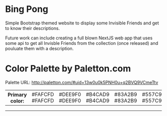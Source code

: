 # Bing Pong

Simple Bootstrap themed website to display some Invisible Friends and get to know their descriptions.

Future work can include creating a full blown NextJS web app that uses some api to get all Invisble Friends from the collection (once released) and pouluate them with a description.


<h1>Color Palette by Paletton.com</h1>
<p>Palette URL: <a href="http://paletton.com/#uid=13w0u0k5PNH0u+q2BVQ9VCmeTtv">http://paletton.com/#uid=13w0u0k5PNH0u+q2BVQ9VCmeTtv</a></p>

<table class="color-table">
	<tbody><tr>
		<th>Primary color:</th>
		<td class="sample sample-1 primary-1">
			<div class="white">#FAFCFD</div>
			<div class="black">#FAFCFD</div>
		</td>
		<td class="sample sample-2 primary-2">
			<div class="white">#DEE9F0</div>
			<div class="black">#DEE9F0</div>
		</td>
		<td class="sample sample-0 primary-0">
			<div class="white">#B4CAD9</div>
			<div class="black">#B4CAD9</div>
		</td>
		<td class="sample sample-3 primary-3">
			<div class="white">#83A2B9</div>
			<div class="black">#83A2B9</div>
		</td>
		<td class="sample sample-4 primary-4">
			<div class="white">#557C97</div>
			<div class="black">#557C97</div>
		</td>
	</tr>
</tbody></table>
<hr>
</body></html>
